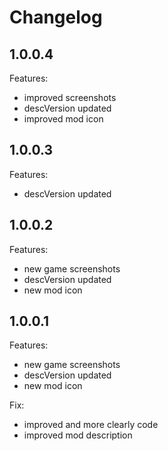 # Changelog

## 1.0.0.4

Features:

- improved screenshots
- descVersion updated
- improved mod icon

## 1.0.0.3

Features:

- descVersion updated

## 1.0.0.2

Features:

- new game screenshots
- descVersion updated
- new mod icon

## 1.0.0.1

Features:

- new game screenshots
- descVersion updated
- new mod icon

Fix:

- improved and more clearly code
- improved mod description
